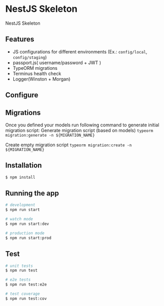 # NestJS Skeleton
NestJS Skeleton

## Features
 - JS configurations for different environments (Ex.: `config/local`, `config/staging`)
 - passport.js( username/password + JWT )
 - TypeORM migrations
 - Terminus health check
 - Logger(Winston + Morgan)

## Configure 

## Migrations
Once you defined your models run following command to generate initial migration script: 
Generate migration script (based on models)
```typeorm migration:generate -n ${MIGRATION_NAME}```

Create empty migration script
```typeorm migration:create -n ${MIGRATION_NAME}```


## Installation

```bash
$ npm install
```

## Running the app

```bash
# development
$ npm run start

# watch mode
$ npm run start:dev

# production mode
$ npm run start:prod
```

## Test

```bash
# unit tests
$ npm run test

# e2e tests
$ npm run test:e2e

# test coverage
$ npm run test:cov
```
